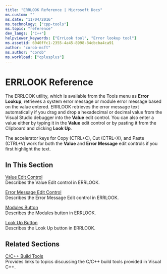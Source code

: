 ```yaml
---
title: "ERRLOOK Reference | Microsoft Docs"
ms.custom: ""
ms.date: "11/04/2016"
ms.technology: ["cpp-tools"]
ms.topic: "reference"
dev_langs: ["C++"]
helpviewer_keywords: ["ErrLook tool", "Error lookup tool"]
ms.assetid: 6040ffc1-2355-4a45-8998-84cbcba4ca91
author: "corob-msft"
ms.author: "corob"
ms.workload: ["cplusplus"]
---
```

# ERRLOOK Reference
The ERRLOOK utility, which is available from the Tools menu as **Error Lookup**, retrieves a system error message or module error message based on the value entered. ERRLOOK retrieves the error message text automatically if you drag and drop a hexadecimal or decimal value from the Visual Studio debugger into the **Value** edit control. You can also enter a value either by typing it in the **Value** edit control or by pasting it from the Clipboard and clicking **Look Up**.  
  
 The accelerator keys for Copy (CTRL+C), Cut (CTRL+X), and Paste (CTRL+V) work for both the **Value** and **Error Message** edit controls if you first highlight the text.  
  
## In This Section  
 [Value Edit Control](../../build/reference/value-edit-control.md)  
 Describes the Value Edit control in ERRLOOK.  
  
 [Error Message Edit Control](../../build/reference/error-message-edit-control.md)  
 Describes the Error Message Edit control in ERRLOOK.  
  
 [Modules Button](../../build/reference/modules-button.md)  
 Describes the Modules button in ERRLOOK.  
  
 [Look Up Button](../../build/reference/look-up-button.md)  
 Describes the Look Up button in ERRLOOK.  
  
## Related Sections  
 [C/C++ Build Tools](../../build/reference/c-cpp-build-tools.md)  
 Provides links to topics discussing the C/C++ build tools provided in Visual C++.